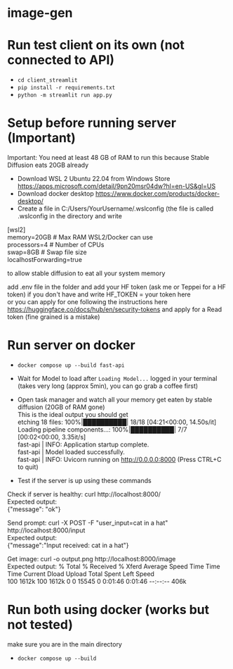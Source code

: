 # image-gen

# Run test client on its own (not connected to API)
- `cd client_streamlit`
- `pip install -r requirements.txt`
- `python -m streamlit run app.py`

# Setup before running server (Important)
Important: You need at least 48 GB of RAM to run this because Stable Diffusion eats 20GB already

- Download WSL 2 Ubuntu 22.04 from Windows Store https://apps.microsoft.com/detail/9pn20msr04dw?hl=en-US&gl=US
- Download docker desktop https://www.docker.com/products/docker-desktop/
- Create a file in C:/Users/YourUsername/.wslconfig (the file is called .wslconfig in the directory and write

[wsl2]  
memory=20GB  # Max RAM WSL2/Docker can use  
processors=4  # Number of CPUs  
swap=8GB  # Swap file size  
localhostForwarding=true  

to allow stable diffusion to eat all your system memory  

add .env file in the folder and add your HF token (ask me or Teppei for a HF token) if you don't have and write HF_TOKEN = your token here  
or you can apply for one following the instructions here https://huggingface.co/docs/hub/en/security-tokens and apply for a Read token (fine grained is a mistake)  

# Run server on docker
- `docker compose up --build fast-api`  
- Wait for Model to load after `Loading Model...` logged in your terminal  (takes very long (approx 5min), you can go grab a coffee first)  
- Open task manager and watch all your memory get eaten by stable diffusion (20GB of RAM gone)  
This is the ideal output you should get  
etching 18 files: 100%|██████████| 18/18 [04:21<00:00, 14.50s/it]  
Loading pipeline components...: 100%|██████████| 7/7 [00:02<00:00,  3.35it/s]  
fast-api       | INFO:     Application startup complete.  
fast-api       | Model loaded successfully.  
fast-api       | INFO:     Uvicorn running on http://0.0.0.0:8000 (Press CTRL+C to quit)  

- Test if the server is up using these commands

Check if server is healthy: curl http://localhost:8000/  
Expected output:  
{"message": "ok"}  

Send prompt: curl -X POST -F "user_input=cat in a hat" http://localhost:8000/input  
Expected output:  
{"message":"Input received: cat in a hat"}  

Get image: curl -o output.png http://localhost:8000/image   
Expected output:
% Total    % Received % Xferd  Average Speed   Time    Time     Time  Current
                                 Dload  Upload   Total   Spent    Left  Speed  
100 1612k  100 1612k    0     0  15545      0  0:01:46  0:01:46 --:--:--  406k 

# Run both using docker (works but not tested)
make sure you are in the main directory
- `docker compose up --build`

